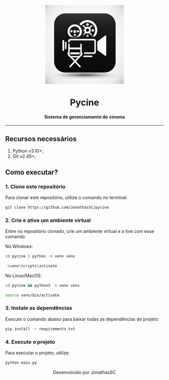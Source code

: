 <div align="center">
  <img src="./public/logo.jpg" alt="Logo Pycine" width="250px">

# Pycine

#### Sistema de gerenciamento de cinema

</div>

---

## Recursos necessários

1. Python v3.10+;
2. Git v2.45+;

## Como executar?

### 1. Clone este repositório

Para clonar este repositório, utilize o comando no terminal:

```bash
git clone https://github.com/JonathasSC/pycine
```

### 2. Crie e ative um ambiente virtual

Entre no repositório clonado, crie um ambiente virtual e a tive com esse comando:

No Windows:

```bash
cd pycine | python -m venv venv
```

```bash
.\venv\Scripts\activate
```

No Linux/MacOS:

```bash
cd pycine && python3 -m venv venv
```

```bash
source venv/bin/activate
```

### 3. Instale as dependências

Execute o comando abaixo para baixar todas as dependências do projeto:

```bash
pip install -r requirements.txt
```

### 4. Execute o projeto

Para executar o projeto, utilize:

```bash
python main.py
```

<div align="center">
Desenvolvido por JonathasSC
</div>
